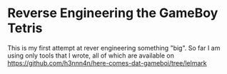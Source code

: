 Reverse Engineering the GameBoy Tetris
======================================

This is my first attempt at rever engineering something "big".
So far I am using only tools that I wrote, all of which are available on https://github.com/h3nnn4n/here-comes-dat-gameboi/tree/lelmark
